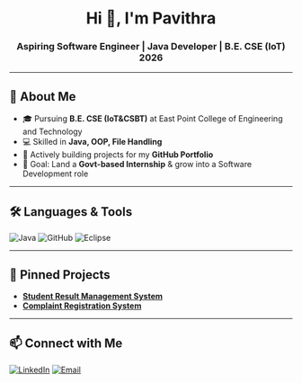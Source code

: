 <h1 align="center">Hi 👋, I'm Pavithra</h1>
<h3 align="center">Aspiring Software Engineer | Java Developer | B.E. CSE (IoT) 2026</h3>

---

## 💫 About Me
- 🎓 Pursuing **B.E. CSE (IoT&CSBT)** at East Point College of Engineering and Technology
- 💻 Skilled in **Java, OOP, File Handling**
- 🚀 Actively building projects for my **GitHub Portfolio**
- 🎯 Goal: Land a **Govt-based Internship** & grow into a Software Development role

---

## 🛠 Languages & Tools
![Java](https://img.shields.io/badge/Java-%23ED8B00.svg?style=for-the-badge&logo=java&logoColor=white)
![GitHub](https://img.shields.io/badge/GitHub-%23121011.svg?style=for-the-badge&logo=github&logoColor=white)
![Eclipse](https://img.shields.io/badge/Eclipse-2C2255.svg?style=for-the-badge&logo=eclipse&logoColor=white)

---

## 📌 Pinned Projects
- [**Student Result Management System**](https://github.com/02pasco/StudentResultManagementSystem)
- [**Complaint Registration System**](https://github.com/02pasco/ComplaintRegistrationSystem)

---

## 📫 Connect with Me
[![LinkedIn](https://img.shields.io/badge/LinkedIn-0077B5?style=for-the-badge&logo=linkedin&logoColor=white)](https://www.linkedin.com/in/pavithra-d-45b156281)
[![Email](https://img.shields.io/badge/Email-1ep22ic040%40eastpoint.ac.in-red?style=for-the-badge&logo=gmail)](https://mail.google.com/mail/?view=cm&fs=1&to=1ep22ic040@eastpoint.ac.in)



